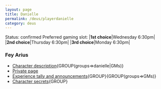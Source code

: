 ```yaml
---
layout: page
title: Danielle
permalink: /deus/playerdanielle
category: deus
---
```

Status: confirmed
Preferred gaming slot:
|__1st choice__|Wednesday 6:30pm|
|__2nd choice__|Thursday 6:30pm|
|__3rd choice__|Monday 6:30pm|
### Fey Arius
* [Character description](char-public-danielle){GROUP(groups=&gt;danielle|GMs)}
* [Private page](char-private-danielle)
* [Experience tally and announcements](announce-danielle){GROUP}{GROUP(groups=&gt;GMs)}
* [Character secrets](char-secrets-danielle){GROUP}

